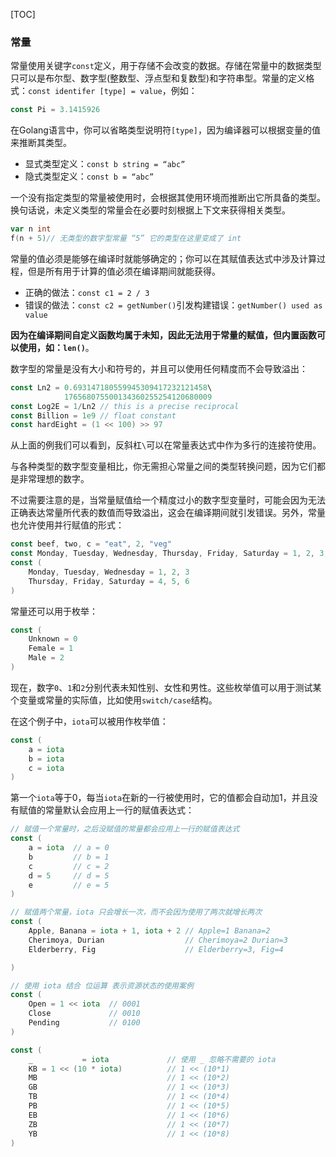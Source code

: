 [TOC]

### 常量

常量使用关键字`const`定义，用于存储不会改变的数据。存储在常量中的数据类型只可以是布尔型、数字型(整数型、浮点型和复数型)和字符串型。常量的定义格式：`const identifer [type] = value`，例如：

```go
const Pi = 3.1415926
```

在Golang语言中，你可以省略类型说明符`[type]`，因为编译器可以根据变量的值来推断其类型。

* 显式类型定义：`const b string = “abc”`
* 隐式类型定义：`const b = “abc”`

一个没有指定类型的常量被使用时，会根据其使用环境而推断出它所具备的类型。换句话说，未定义类型的常量会在必要时刻根据上下文来获得相关类型。

```go
var n int
f(n + 5)// 无类型的数字型常量 “5” 它的类型在这里变成了 int
```

常量的值必须是能够在编译时就能够确定的；你可以在其赋值表达式中涉及计算过程，但是所有用于计算的值必须在编译期间就能获得。

* 正确的做法：`const c1 = 2 / 3`
* 错误的做法：`const c2 = getNumber()`引发构建错误：`getNumber() used as value`

**因为在编译期间自定义函数均属于未知，因此无法用于常量的赋值，但内置函数可以使用，如：`len()`**。

数字型的常量是没有大小和符号的，并且可以使用任何精度而不会导致溢出：

```go
const Ln2 = 0.693147180559945309417232121458\
			176568075500134360255254120680009
const Log2E = 1/Ln2 // this is a precise reciprocal
const Billion = 1e9 // float constant
const hardEight = (1 << 100) >> 97
```

从上面的例我们可以看到，反斜杠`\`可以在常量表达式中作为多行的连接符使用。

与各种类型的数字型变量相比，你无需担心常量之间的类型转换问题，因为它们都是非常理想的数字。

不过需要注意的是，当常量赋值给一个精度过小的数字型变量时，可能会因为无法正确表达常量所代表的数值而导致溢出，这会在编译期间就引发错误。另外，常量也允许使用并行赋值的形式：

```go
const beef, two, c = "eat", 2, "veg"
const Monday, Tuesday, Wednesday, Thursday, Friday, Saturday = 1, 2, 3, 4, 5, 6
const (
	Monday, Tuesday, Wednesday = 1, 2, 3
	Thursday, Friday, Saturday = 4, 5, 6
)
```

常量还可以用于枚举：

```go
const (
	Unknown = 0
	Female = 1
	Male = 2
)
```

现在，数字`0`、`1`和`2`分别代表未知性别、女性和男性。这些枚举值可以用于测试某个变量或常量的实际值，比如使用`switch/case`结构。

在这个例子中，`iota`可以被用作枚举值：

```go
const (
	a = iota
	b = iota
	c = iota
)
```

第一个`iota`等于0，每当`iota`在新的一行被使用时，它的值都会自动加1，并且没有赋值的常量默认会应用上一行的赋值表达式：

```go
// 赋值一个常量时，之后没赋值的常量都会应用上一行的赋值表达式
const (
	a = iota  // a = 0
	b         // b = 1
	c         // c = 2
	d = 5     // d = 5   
	e         // e = 5
)

// 赋值两个常量，iota 只会增长一次，而不会因为使用了两次就增长两次
const (
	Apple, Banana = iota + 1, iota + 2 // Apple=1 Banana=2
	Cherimoya, Durian                  // Cherimoya=2 Durian=3
	Elderberry, Fig                    // Elderberry=3, Fig=4

)

// 使用 iota 结合 位运算 表示资源状态的使用案例
const (
	Open = 1 << iota  // 0001
	Close             // 0010
	Pending           // 0100
)

const (
	_           = iota             // 使用 _ 忽略不需要的 iota
	KB = 1 << (10 * iota)          // 1 << (10*1)
	MB                             // 1 << (10*2)
	GB                             // 1 << (10*3)
	TB                             // 1 << (10*4)
	PB                             // 1 << (10*5)
	EB                             // 1 << (10*6)
	ZB                             // 1 << (10*7)
	YB                             // 1 << (10*8)
)
```



